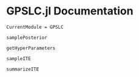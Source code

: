 # GPSLC.jl Documentation

```@meta
CurrentModule = GPSLC
```


```@docs
samplePosterior
```

```@docs
getHyperParameters
```

```@docs
sampleITE
```

```@docs
summarizeITE
```


